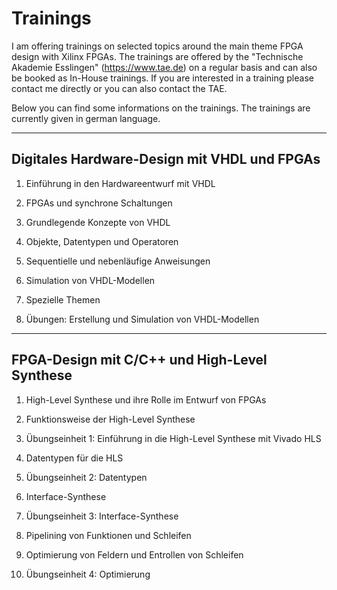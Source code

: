  # Trainings

 I am offering trainings on selected topics around the main theme FPGA design with Xilinx FPGAs. The trainings are offered by the "Technische Akademie Esslingen" (https://www.tae.de) on a regular basis and can also be booked as In-House trainings. If you are interested in a training please contact me directly or you can also contact the TAE.

 Below you can find some informations on the trainings. The trainings are currently given in german language.

---
## Digitales Hardware-Design mit VHDL und FPGAs
1. Einführung in den Hardwareentwurf mit VHDL

2. FPGAs und synchrone Schaltungen

3. Grundlegende Konzepte von VHDL

4. Objekte, Datentypen und Operatoren

5. Sequentielle und nebenläufige Anweisungen

6. Simulation von VHDL-Modellen

7. Spezielle Themen

8. Übungen: Erstellung und Simulation von VHDL-Modellen


---
## FPGA-Design mit C/C++ und High-Level Synthese
1. High-Level Synthese und ihre Rolle im Entwurf von FPGAs

2. Funktionsweise der High-Level Synthese

3. Übungseinheit 1: Einführung in die High-Level Synthese mit Vivado HLS

4. Datentypen für die HLS

5. Übungseinheit 2: Datentypen

6. Interface-Synthese

7. Übungseinheit 3: Interface-Synthese

8. Pipelining von Funktionen und Schleifen

9. Optimierung von Feldern und Entrollen von Schleifen

10. Übungseinheit 4: Optimierung